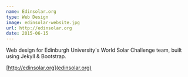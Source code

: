 ```yaml
---
name: Edinsolar.org
type: Web Design
image: edinsolar-website.jpg
url: http://edinsolar.org
date: 2015-06-15
---
```


Web design for Edinburgh University's World Solar Challenge team, built using
Jekyll & Bootstrap.

[http://edinsolar.org](edinsolar.org)

